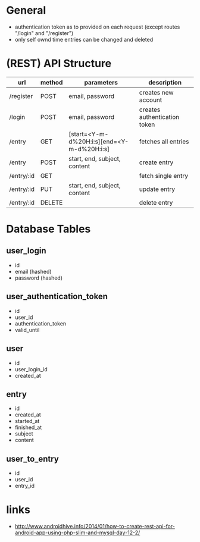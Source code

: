 # General

* authentication token as to provided on each request (except routes "/login" and "/register")
* only self ownd time entries can be changed and deleted

# (REST) API Structure

| url       | method    | parameters                                        | description                   |
|-----------|-----------|---------------------------------------------------|-------------------------------|
|/register  | POST      | email, password                                   | creates new account           |
|/login     | POST      | email, password                                   | creates authentication token  |
|/entry     | GET       | [start=<Y-m-d%20H:i:s][end=<Y-m-d%20H:i:s]        | fetches all entries           |
|/entry     | POST      | start, end, subject, content                      | create entry                  |
|/entry/:id | GET       |                                                   | fetch single entry            |
|/entry/:id | PUT       | start, end, subject, content                      | update entry                  |
|/entry/:id | DELETE    |                                                   | delete entry                  |

# Database Tables

## user_login

* id
* email (hashed)
* password (hashed)

## user_authentication_token

* id
* user_id
* authentication_token
* valid_until

## user

* id
* user_login_id
* created_at

## entry

* id
* created_at
* started_at
* finished_at
* subject
* content

## user_to_entry

* id
* user_id
* entry_id

# links 

* http://www.androidhive.info/2014/01/how-to-create-rest-api-for-android-app-using-php-slim-and-mysql-day-12-2/

